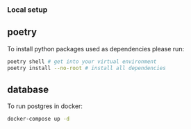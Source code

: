 ### Local setup

## poetry

To install python packages used as dependencies please run:

```bash
poetry shell # get into your virtual environment
poetry install --no-root # install all dependencies
```

## database

To run postgres in docker:

```sh
docker-compose up -d
```
